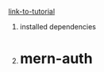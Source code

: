 [link-to-tutorial](https://blog.bitsrc.io/build-a-login-auth-app-with-mern-stack-part-1-c405048e3669)

1. installed dependencies
2. # mern-auth
